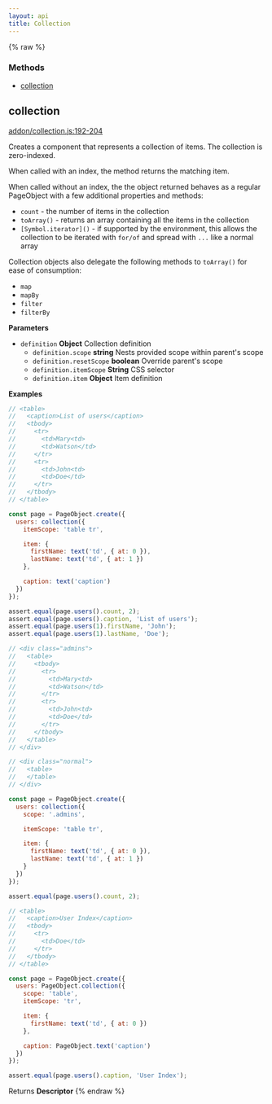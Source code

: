 ```yaml
---
layout: api
title: Collection
---
```


{% raw %}
### Methods

- [collection](#collection)

## collection

[addon/collection.js:192-204](https://github.com/san650/ember-cli-page-object/blob/81c06fc3fedec62532d3b8d8155a785d76c3ce7b/addon/collection.js#L192-L204 "Source code on GitHub")

Creates a component that represents a collection of items. The collection is zero-indexed.

When called with an index, the method returns the matching item.

When called without an index, the the object returned behaves as a regular PageObject with a few additional properties and methods:

-   `count` - the number of items in the collection
-   `toArray()` - returns an array containing all the items in the collection
-   `[Symbol.iterator]()` - if supported by the environment, this allows the collection to be iterated with `for/of` and spread with `...` like a normal array

Collection objects also delegate the following methods to `toArray()` for ease of consumption:

-   `map`
-   `mapBy`
-   `filter`
-   `filterBy`

**Parameters**

-   `definition` **Object** Collection definition
    -   `definition.scope` **string** Nests provided scope within parent's scope
    -   `definition.resetScope` **boolean** Override parent's scope
    -   `definition.itemScope` **String** CSS selector
    -   `definition.item` **Object** Item definition

**Examples**

```javascript
// <table>
//   <caption>List of users</caption>
//   <tbody>
//     <tr>
//       <td>Mary<td>
//       <td>Watson</td>
//     </tr>
//     <tr>
//       <td>John<td>
//       <td>Doe</td>
//     </tr>
//   </tbody>
// </table>

const page = PageObject.create({
  users: collection({
    itemScope: 'table tr',

    item: {
      firstName: text('td', { at: 0 }),
      lastName: text('td', { at: 1 })
    },

    caption: text('caption')
  })
});

assert.equal(page.users().count, 2);
assert.equal(page.users().caption, 'List of users');
assert.equal(page.users(1).firstName, 'John');
assert.equal(page.users(1).lastName, 'Doe');
```

```javascript
// <div class="admins">
//   <table>
//     <tbody>
//       <tr>
//         <td>Mary<td>
//         <td>Watson</td>
//       </tr>
//       <tr>
//         <td>John<td>
//         <td>Doe</td>
//       </tr>
//     </tbody>
//   </table>
// </div>

// <div class="normal">
//   <table>
//   </table>
// </div>

const page = PageObject.create({
  users: collection({
    scope: '.admins',

    itemScope: 'table tr',

    item: {
      firstName: text('td', { at: 0 }),
      lastName: text('td', { at: 1 })
    }
  })
});

assert.equal(page.users().count, 2);
```

```javascript
// <table>
//   <caption>User Index</caption>
//   <tbody>
//     <tr>
//       <td>Doe</td>
//     </tr>
//   </tbody>
// </table>

const page = PageObject.create({
  users: PageObject.collection({
    scope: 'table',
    itemScope: 'tr',

    item: {
      firstName: text('td', { at: 0 })
    },

    caption: PageObject.text('caption')
  })
});

assert.equal(page.users().caption, 'User Index');
```

Returns **Descriptor** 
{% endraw %}
